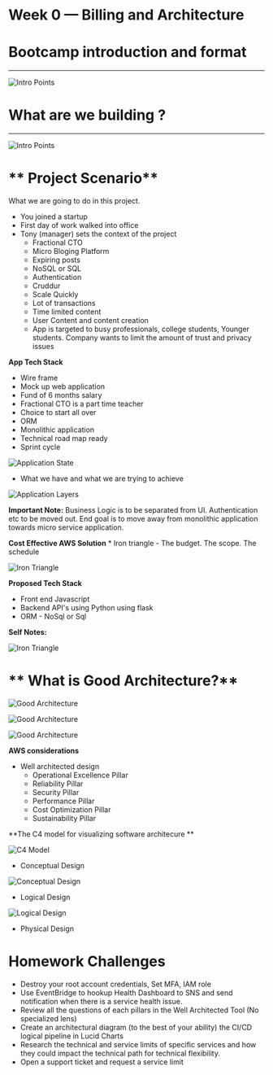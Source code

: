 # Week 0 — Billing and Architecture

# **Bootcamp introduction and format**
---
 
 
<!-- Images -->
![Intro Points](assets/week0_what_is_cloud_project_bootcamp.jpg)

# **What are we building ?**
---

 
<!-- Images -->
![Intro Points](assets/week0_what_we_are_building.jpg)



# ** Project Scenario**

What we are going to do in this project.
* You joined a startup 
* First day of work walked into office
* Tony (manager) sets the context of the project
    * Fractional CTO
    * Micro Bloging  Platform
    * Expiring posts 
    * NoSQL or SQL
    * Authentication
    * Cruddur 
    * Scale Quickly
    * Lot of transactions
    * Time limited content
    * User Content and content creation
    * App is targeted to busy professionals, college students, Younger students. Company wants to limit the amount of trust and privacy issues

 **App Tech Stack**
 * Wire frame
 * Mock up web application  
 * Fund of 6 months salary
 * Fractional CTO is a part time teacher
 * Choice to start all over
 * ORM 
 * Monolithic application
 * Technical road map ready
 * Sprint cycle 
 
  
<!-- Images -->
![Application State](assets/week0_application_current_future_state.jpg)

* What we have and what we are trying to achieve 


<!-- Images -->
![Application Layers](assets/week0_application_current_layers.jpg)

**Important Note:** Business Logic is to be separated from UI. Authentication etc to be moved out. End goal is to move away from monolithic  application towards micro service application.

**Cost Effective AWS Solution**
    * Iron triangle - The budget. The scope. The schedule

<!-- Images -->
![Iron Triangle](assets/week0_iron_triangle.jpg)


**Proposed Tech Stack**
* Front end Javascript 
* Backend API's using Python using flask
* ORM - NoSql or Sql

**Self Notes:**
<!-- Images -->
![Iron Triangle](assets/week0_requirement_notes.jpg)



 # ** What is Good Architecture?**
 
<!-- Images -->
![Good Architecture](assets/week0_good_architecture.jpg)

<!-- Images -->
![Good Architecture](assets/week0_good_architecture2.jpg)

<!-- Images -->
![Good Architecture](assets/week0_good_architecture3.jpg)

**AWS considerations**
* Well architected design
    * Operational Excellence Pillar
    * Reliability Pillar
    * Security Pillar
    * Performance Pillar
    * Cost Optimization Pillar
    * Sustainability Pillar


**The C4 model for visualizing software architecure **

<!-- Images -->
![C4 Model](assets/week0_c4_pillars.jpg)


* Conceptual Design 
<!-- Images -->
![Conceptual Design](assets/week0_conceptual_design.jpg)

* Logical Design
<!-- Images -->
![Logical Design](assets/week0_logical_design.jpg)

* Physical Design


# **Homework Challenges**

  
* Destroy your root account credentials, Set MFA, IAM role
* Use EventBridge to hookup Health Dashboard to SNS and send notification when there is a service health issue.
* Review all the questions of each pillars in the Well Architected Tool (No specialized lens)
* Create an architectural diagram (to the best of your ability) the CI/CD logical pipeline in Lucid Charts
* Research the technical and service limits of specific services and how they could impact the technical path for technical flexibility. 
* Open a support ticket and request a service limit

